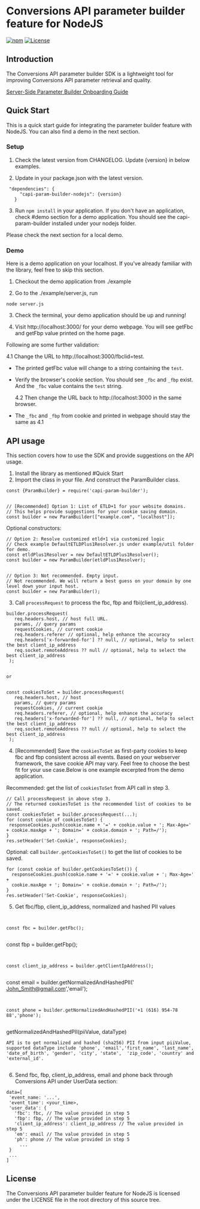 # Conversions API parameter builder feature for NodeJS

[![npm](https://img.shields.io/npm/v/capi-param-builder-nodejs)](https://www.npmjs.com/package/capi-param-builder-nodejs)
[![License](https://img.shields.io/badge/license-Facebook%20Platform-blue.svg?style=flat-square)](https://github.com/facebook/capi-param-builder/blob/main/nodejs/LICENSE)

## Introduction

The Conversions API parameter builder SDK is a lightweight tool for improving
Conversions API parameter retrieval and quality.

[Server-Side Parameter Builder Onboarding Guide](https://developers.facebook.com/docs/marketing-api/conversions-api/parameter-builder-feature-library/server-side-onboarding)

## Quick Start

This is a quick start guide for integrating the parameter builder feature with
NodeJS. You can also find a demo in the next section.

### Setup

1. Check the latest version from CHANGELOG. Update {version} in below examples.

2. Update in your package.json with the latest version.

```
 "dependencies": {
     "capi-param-builder-nodejs": {version}
   }
```

3. Run `npm install` in your application. If you don't have an application,
   check #demo section for a demo application. You should see the
   capi-param-builder installed under your nodejs folder.

Please check the next section for a local demo.

### Demo

Here is a demo application on your localhost. If you've already familiar with
the library, feel free to skip this section.

1. Checkout the demo application from ./example

2. Go to the ./example/server.js, run

```
node server.js
```

3. Check the terminal, your demo application should be up and running!

4. Visit http://localhost:3000/ for your demo webpage. You will see getFbc and
   getFbp value printed on the home page.

Following are some further validation:

4.1 Change the URL to http://localhost:3000/fbclid=test.

- The printed getFbc value will change to a string containing the `test`.
- Verify the browser's cookie section. You should see `_fbc` and `_fbp` exist.
  And the `_fbc` value contains the `test` string.

  4.2 Then change the URL back to http://localhost:3000 in the same browser.

- The `_fbc` and `_fbp` from cookie and printed in webpage should stay the same
  as 4.1

## API usage

This section covers how to use the SDK and provide suggestions on the API usage.

1. Install the library as mentioned #Quick Start
2. Import the class in your file. And construct the ParamBuilder class.

```
const {ParamBuilder} = require('capi-param-builder');


// [Recommended] Option 1: List of ETLD+1 for your website domains.
// This helps provide suggestions for your cookie saving domain.
const builder = new ParamBuilder(["example.com", "localhost"]);
```

Optional constructors:

```
// Option 2: Resolve customized etld+1 via customized logic
// Check example DefaultETLDPlus1Resolver.js under example/util folder for demo.
const etldPlus1Resolver = new DefaultETLDPlus1Resolver();
const builder = new ParamBuilder(etldPlus1Resolver);


// Option 3: Not recommended. Empty input.
// Not recommended. We will return a best guess on your domain by one level down your input host.
const builder = new ParamBuilder();
```

3. Call `processRequest` to process the fbc, fbp and fbi(client_ip_address).

```
builder.processRequest(
   req.headers.host, // host full URL.
   params, // query params
   requestCookies, // current cookie
   req.headers.referer // optional, help enhance the accuracy
   req.headers['x-forwarded-for'] ?? null, // optional, help to select the best client_ip_address
   req.socket.remoteAddress ?? null // optional, help to select the best client_ip_address
 );


or


const cookiesToSet = builder.processRequest(
   req.headers.host, // host
   params, // query params
   requestCookies, // current cookie
   req.headers.referer, // optional, help enhance the accuracy
   req.headers['x-forwarded-for'] ?? null, // optional, help to select the best client_ip_address
   req.socket.remoteAddress ?? null // optional, help to select the best client_ip_address
 );
```

4.  [Recommended] Save the `cookiesToSet` as first-party cookies to keep fbc and
    fbp consistent across all events. Based on your webserver framework, the
    save cookie API may vary. Feel free to choose the best fit for your use
    case.Below is one example excerpted from the demo application.

Recommended: get the list of `cookiesToSet` from API call in step 3.

```
// Call processRequest in above step 3.
// The returned cookiesToSet is the recommended list of cookies to be saved.
const cookiesToSet = builder.processRequest(...);
for (const cookie of cookiesToSet) {
 responseCookies.push(cookie.name + '=' + cookie.value + '; Max-Age=' + cookie.maxAge + '; Domain=' + cookie.domain + '; Path=/');
}
res.setHeader('Set-Cookie', responseCookies);
```

Optional: call `builder.getCookiesToSet()` to get the list of cookies to be
saved.

```
for (const cookie of builder.getCookiesToSet()) {
  responseCookies.push(cookie.name + '=' + cookie.value + '; Max-Age=' +
  cookie.maxAge + '; Domain=' + cookie.domain + '; Path=/');
}
res.setHeader('Set-Cookie', responseCookies);
```

5.  Get fbc/fbp, client_ip_address, normalized and hashed PII values

```


const fbc = builder.getFbc();


```

const fbp = builder.getFbp();

```


const client_ip_address = builder.getClientIpAddress();


```

const email = builder.getNormalizedAndHashedPII('
John_Smith@gmail.com','email');

```


const phone = builder.getNormalizedAndHashedPII('+1 (616) 954-78 88','phone');


```

getNormalizedAndHashedPII(piiValue, dataType)

```
API is to get normalized and hashed (sha256) PII from input piiValue, supported dataType include 'phone', 'email','first_name', 'last_name', 'date_of_birth', 'gender', 'city', 'state',  'zip_code', 'country' and 'external_id'.


```

6. Send fbc, fbp, client_ip_address, email and phone back through Conversions
   API under UserData section:

```
data=[
 'event_name: '...',
 'event_time': <your_time>,
 'user_data': {
   'fbc': fbc, // The value provided in step 5
   'fbp': fbp, // The value provided in step 5
   'client_ip_address': client_ip_address // The value provided in step 5
   'em': email // The value provided in step 5
   'ph': phone // The value provided in step 5
     ...
 }
 ...
]
```

## License

The Conversions API parameter builder feature for NodeJS is licensed under the
LICENSE file in the root directory of this source tree.

